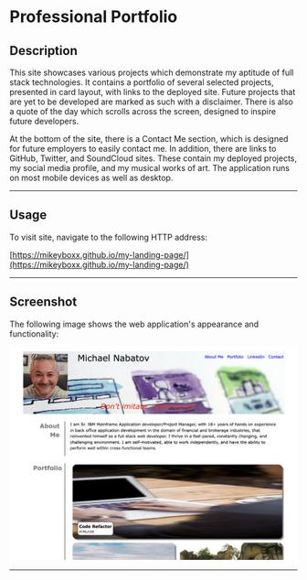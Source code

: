 # Professional Portfolio

## Description

This site showcases various projects which demonstrate my aptitude of full stack technologies. It contains a portfolio of several selected projects, presented in card layout, with links to the deployed site.  Future projects that are yet to be developed are marked as such with a disclaimer.  There is also a quote of the day which scrolls across the screen, designed to inspire future developers. 

At the bottom of the site, there is a Contact Me section, which is designed for future employers to easily contact me. In addition, there are links to GitHub, Twitter, and SoundCloud sites. These contain my deployed projects, my social media profile, and my musical works of art.  The application runs on most mobile devices as well as desktop.

---

## Usage

To visit site, navigate to the following HTTP address:

[https://mikeyboxx.github.io/my-landing-page/](https://mikeyboxx.github.io/my-landing-page/)

---

## Screenshot

The following image shows the web application's appearance and functionality:

![alt text](assets/images/screenshot-of-site.png)

---
